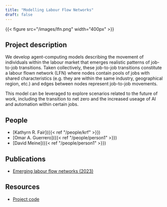 ```yaml
---
title: "Modelling Labour Flow Networks"
draft: false
---
```

{{< figure src="/images/lfn.png" width="400px" >}}

## Project description

We develop agent-computing models describing the movement of individuals within the labour market that emerges realistic patterns of job-to-job transitions. Taken collectively, these job-to-job transitions constitute a labour flown network (LFN) where nodes contain pools of jobs with shared characteristics (e.g. they are within the same industry, geographical region, etc.) and edges between nodes represent job-to-job movements.

This model can be leveraged to explore scenarios related to the future of work, including the transition to net zero and the increased useage of AI and automation within certain jobs.

## People

* [Kathyrn R. Fair]({{< ref "/people/krf" >}}) 
* [Omar A. Guerrero]({{< ref "/people/person1" >}}) 
* [David Meine]({{< ref "/people/person1" >}}) 

## Publications

* [Emerging labour flow networks (2023)](https://arxiv.org/abs/2301.07979)

## Resources

* [Project code](https://github.com/alan-turing-institute/UK-LabourFlowNetwork-Model)